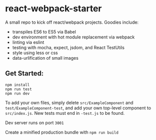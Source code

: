 # react-webpack-starter

A small repo to kick off react/webpack projects. Goodies include:
  - transpiles ES6 to ES5 via Babel
  - dev environment with hot module replacement via webpack
  - linting via eslint
  - testing with mocha, expect, jsdom, and React TestUtils
  - style using less or css
  - data-urlification of small images

## Get Started:
```
npm install
npm run test
npm run dev
```

To add your own files, simply delete `src/ExampleComponent` and `test/ExampleComponent-test`, and add your own top-level component to `src/index.js`. New tests must end in `-test.js` to be found.

Dev server runs on port `3001`

Create a minified production bundle with `npm run build`
